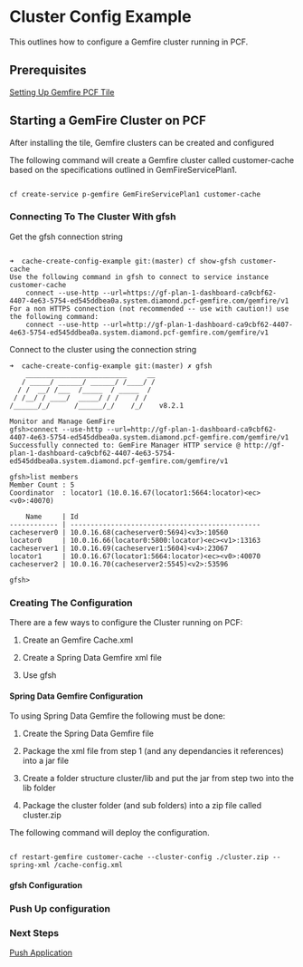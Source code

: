 # Cluster Config Example

This outlines how to configure a Gemfire cluster running in PCF.

## Prerequisites

[Setting Up Gemfire PCF Tile](https://github.com/jxblum/actionable-spring-gemfire/tree/master/cluster-create-example)

## Starting a GemFire Cluster on PCF

After installing the tile, Gemfire clusters can be created and configured

The following command will create a Gemfire cluster called customer-cache based on the specifications outlined in GemFireServicePlan1.

```shell

cf create-service p-gemfire GemFireServicePlan1 customer-cache

```

### Connecting To The Cluster With gfsh

Get the gfsh connection string

```shell

➜  cache-create-config-example git:(master) cf show-gfsh customer-cache          
Use the following command in gfsh to connect to service instance customer-cache
    connect --use-http --url=https://gf-plan-1-dashboard-ca9cbf62-4407-4e63-5754-ed545ddbea0a.system.diamond.pcf-gemfire.com/gemfire/v1
For a non HTTPS connection (not recommended -- use with caution!) use the following command:
    connect --use-http --url=http://gf-plan-1-dashboard-ca9cbf62-4407-4e63-5754-ed545ddbea0a.system.diamond.pcf-gemfire.com/gemfire/v1

```
Connect to the cluster using the connection string

```shell
➜  cache-create-config-example git:(master) ✗ gfsh
    _________________________     __
   / _____/ ______/ ______/ /____/ /
  / /  __/ /___  /_____  / _____  /
 / /__/ / ____/  _____/ / /    / /  
/______/_/      /______/_/    /_/    v8.2.1

Monitor and Manage GemFire
gfsh>connect --use-http --url=http://gf-plan-1-dashboard-ca9cbf62-4407-4e63-5754-ed545ddbea0a.system.diamond.pcf-gemfire.com/gemfire/v1
Successfully connected to: GemFire Manager HTTP service @ http://gf-plan-1-dashboard-ca9cbf62-4407-4e63-5754-ed545ddbea0a.system.diamond.pcf-gemfire.com/gemfire/v1

gfsh>list members
Member Count : 5
Coordinator  : locator1 (10.0.16.67(locator1:5664:locator)<ec><v0>:40070)

    Name     | Id
------------ | -----------------------------------------------
cacheserver0 | 10.0.16.68(cacheserver0:5694)<v3>:10560
locator0     | 10.0.16.66(locator0:5800:locator)<ec><v1>:13163
cacheserver1 | 10.0.16.69(cacheserver1:5604)<v4>:23067
locator1     | 10.0.16.67(locator1:5664:locator)<ec><v0>:40070
cacheserver2 | 10.0.16.70(cacheserver2:5545)<v2>:53596

gfsh>

```
### Creating The Configuration

There are a few ways to configure the Cluster running on PCF:

1. Create an Gemfire Cache.xml

2. Create a Spring Data Gemfire xml file

3. Use gfsh

#### Spring Data Gemfire Configuration

To using Spring Data Gemfire the following must be done:

1. Create the Spring Data Gemfire file

2. Package the xml file from step 1 (and any dependancies it references) into a jar file

3. Create a folder structure cluster/lib and put the jar from step two into the lib folder

4. Package the cluster folder (and sub folders) into a zip file called cluster.zip

The following command will deploy the configuration.

```shell

cf restart-gemfire customer-cache --cluster-config ./cluster.zip --spring-xml /cache-config.xml

```

#### gfsh Configuration






### Push Up configuration



### Next Steps

[Push Application](https://github.com/jxblum/actionable-spring-gemfire/tree/master/caching-example)
